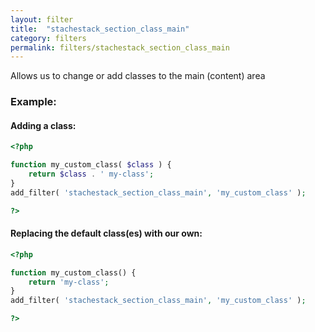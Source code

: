 ```yaml
---
layout: filter
title:  "stachestack_section_class_main"
category: filters
permalink: filters/stachestack_section_class_main
---
```


Allows us to change or add classes to the main (content) area

### Example:

#### Adding a class:

```php
<?php

function my_custom_class( $class ) {
	return $class . ' my-class';
}
add_filter( 'stachestack_section_class_main', 'my_custom_class' );

?>
```

#### Replacing the default class(es) with our own:

```php
<?php

function my_custom_class() {
	return 'my-class';
}
add_filter( 'stachestack_section_class_main', 'my_custom_class' );

?>
```